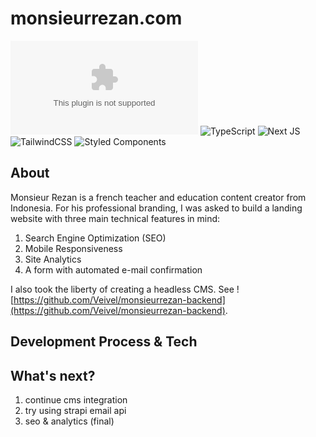 # monsieurrezan.com
![Vercel](https://vercelbadge.vercel.app/api/veivel/monsieurrezan.com)
![TypeScript](https://img.shields.io/badge/typescript-%23007ACC.svg?style=for-the-badge&logo=typescript&logoColor=white)
![Next JS](https://img.shields.io/badge/Next-black?style=for-the-badge&logo=next.js&logoColor=white)
![TailwindCSS](https://img.shields.io/badge/tailwindcss-%2338B2AC.svg?style=for-the-badge&logo=tailwind-css&logoColor=white)
![Styled Components](https://img.shields.io/badge/styled--components-DB7093?style=for-the-badge&logo=styled-components&logoColor=white)

## About

Monsieur Rezan is a french teacher and education content creator from Indonesia. For his professional branding, I was asked to build a landing website with three main technical features in mind:
1. Search Engine Optimization (SEO)
2. Mobile Responsiveness
3. Site Analytics
4. A form with automated e-mail confirmation

I also took the liberty of creating a headless CMS. See ![https://github.com/Veivel/monsieurrezan-backend](https://github.com/Veivel/monsieurrezan-backend).

## Development Process & Tech

## What's next?
1. continue cms integration
1. try using strapi email api
2. seo & analytics (final)